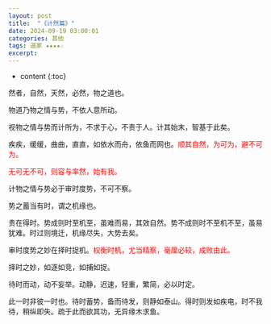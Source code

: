 ```yaml
---
layout: post
title:  "《计然篇》"
date: 2024-09-19 03:00:01
categories: 其他
tags: 道家 ★★★★☆
excerpt: 
---
```


* content
{:toc}


然者，自然，天然，必然，物之道也。

物道乃物之情与势，不依人意所动。

视物之情与势而计所为，不求于心，不责于人。计其始末，智基于此矣。

疾疾，缓缓，曲曲，直直，如依水而舟，依鱼而网也。<font style="color:red">顺其自然，为可为，避不可为。</font>

<font style="color:red">无可无不可，则容与率然，始有我。</font>

计物之情与势必于审时度势，不可不察。

势之蓄当有时，谓之机缘也。

贵在得时。势成则时至机至，虽难而易，其效自然。势不成则时不至机不至，虽易犹难。时过则境迁，机缘尽失，大势去矣。

审时度势之妙在择时捉机。<font style="color:red">权衡时机，尤当精察，毫厘必较，成败由此。</font>

择时之妙，如逐如竞，如捕如捉。

待时而动，动不妄举。动静，迟速，轻重，繁简，必以时定。

此一时非彼一时也。待时蓄势，备而待发，则静如泰山。得时则发如疾电，时不我待，稍纵即失。疏于此而欲其功，无异缘木求鱼。



